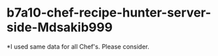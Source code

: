 # b7a10-chef-recipe-hunter-server-side-Mdsakib999

*I used same data for all Chef's. Please consider.